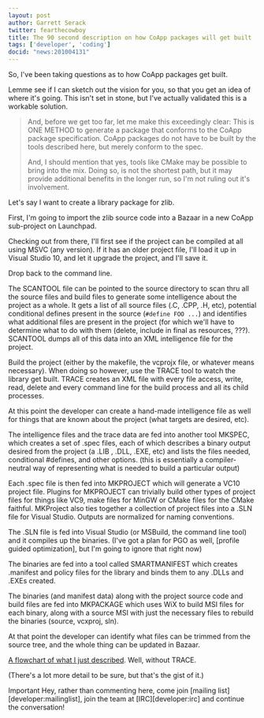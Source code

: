 ```yaml
---
layout: post
author: Garrett Serack 
twitter: fearthecowboy
title: The 90 second description on how CoApp packages will get built
tags: ['developer', 'coding']
docid: "news:201004131"
---
```


So, I've been taking questions as to how CoApp packages get built.

Lemme see if I can sketch out the vision for you, so that you get an idea of where it's going. This isn't set in stone, but I've actually validated this is a workable solution.

> And, before we get too far, let me make this exceedingly clear:
> This is ONE METHOD to generate a package that conforms to the CoApp
> package specification. CoApp packages do not have to be built by the tools described here, but merely conform to the spec.
> 
> 
> And, I should mention that yes, tools like CMake may be possible to bring into
> the mix. Doing so, is not the shortest path, but it may provide additional benefits
> in the longer run, so I'm not ruling out it's involvement.

Let's say I want to create a library package for zlib.

First, I'm going to import the zlib source code into a Bazaar in a new CoApp sub-project on Launchpad.

Checking out from there, I'll first see if the project can be compiled at all using MSVC (any version).  If it has an older project file, I'll load it up in Visual Studio 10, and let it upgrade the project, and I'll save it.

Drop back to the command line.

The SCANTOOL file can be pointed to the source directory to scan thru all the source files and build files to generate some intelligence about the project as a whole. It gets a list of all source files (.C, .CPP, .H, etc), potential conditional defines present in the source (```#define FOO ...```) and identifies what additional files are present in the project (for which we'll have to determine what to do with them (delete, include in final as resources, ???). SCANTOOL dumps all of this data into an XML intelligence file for the project.

Build the project (either by the makefile, the vcprojx file, or whatever means necessary). When doing so however,  use the TRACE tool to watch the library get built. TRACE creates an XML file with every file access, write, read, delete and every command line for the build process and all its child processes.

At this point the developer can create a hand-made intelligence file as well for things that are known about the project (what targets are desired, etc).

The intelligence files and the trace data are fed into another tool MKSPEC, which creates a set of .spec files, each of which describes a binary output desired from the project (a .LIB , .DLL, .EXE, etc) and lists the files needed, conditional #defines, and other options. (this is essentially a compiler-neutral way of representing what is needed to build a particular output)

Each .spec file is then fed into MKPROJECT which will generate a VC10 project file. Plugins for MKPROJECT can trivially build other types of project files for things like VC9, make files for MinGW or CMake files for the CMake faithful. MKProject also ties together a collection of project files into a .SLN file for Visual Studio. Outputs are normalized for naming conventions.

The .SLN file is fed into Visual Studio (or MSBuild, the command line tool) and it compiles up the binaries.  (I've got a plan for PGO as well, [profile guided optimization], but I'm going to ignore that right now)

The binaries are fed into a tool called SMARTMANIFEST which creates .manifest and policy files for the library and binds them to any .DLLs and .EXEs created.

The binaries (and manifest data) along with the project source code and build files are fed into MKPACKAGE which uses WiX to build MSI files for each binary, along with a source MSI with just the necessary files to rebuild the binaries (source, vcxproj, sln). 

At that point the developer can identify what files can be trimmed from the source tree, and the whole thing can be updated in Bazaar.

[A flowchart of what I just described](/images/toolchain-diagram.png). Well, without TRACE.

(There's a lot more detail to be sure, but that's the gist of it.)

<span class="label important">Important</span> Hey, rather than commenting here, come join [mailing list][developer:mailinglist], join the team at [IRC][developer:irc] and continue the conversation!